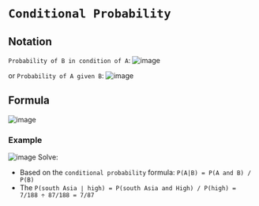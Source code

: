# `Conditional Probability`


## Notation

`Probability of B in condition of A`:
![image](https://user-images.githubusercontent.com/14041622/44021190-bffe074a-9f16-11e8-8070-d494288277e8.png)

or `Probability of A given B`:
![image](https://user-images.githubusercontent.com/14041622/44021217-d32d765c-9f16-11e8-8467-26cbc4b790d3.png)

## Formula
![image](https://user-images.githubusercontent.com/14041622/44021348-2309ff24-9f17-11e8-838b-169563679420.png)


### Example
![image](https://user-images.githubusercontent.com/14041622/44024197-3a720794-9f1f-11e8-823d-597a6775f95c.png)
Solve:
- Based on the `conditional probability` formula: `P(A|B) = P(A and B) / P(B)`
- The `P(south Asia ∣ high) = P(south Asia and High) / P(high) = 7/188 ÷ 87/188 = 7/87`